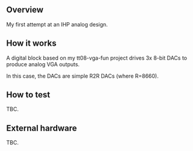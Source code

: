 <!---

This file is used to generate your project datasheet. Please fill in the information below and delete any unused
sections.

You can also include images in this folder and reference them in the markdown. Each image must be less than
512 kb in size, and the combined size of all images must be less than 1 MB.
-->

## Overview

My first attempt at an IHP analog design.

## How it works

A digital block based on my tt08-vga-fun project drives 3x 8-bit DACs to produce analog VGA outputs.

In this case, the DACs are simple R2R DACs (where R=8660).

## How to test

TBC.

## External hardware

TBC.

